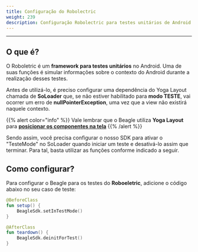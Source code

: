 ```yaml
---
title: Configuração do Robolectric
weight: 239
description: Configuração Robolectric para testes unitários de Android
---
```


---

## O que é?

O Roboletric é um **framework para testes unitários** no Android. Uma de suas funções é simular informações  sobre o contexto do Android durante a realização desses testes. 

Antes de utilizá-lo, é preciso configurar uma dependência do Yoga Layout chamada de **SoLoader** que, se não estiver habilitado para **modo TESTE**, vai ocorrer um erro de **nullPointerException**, uma vez que a view não existirá naquele contexto. 

{{% alert color="info" %}}
Vale lembrar que o Beagle utiliza **Yoga Layout** para [**posicionar os componentes na tela**](/pt/docs/resources/posicionamento-de-componentes/)
{{% /alert %}}

Sendo assim, você precisa configurar o nosso SDK para ativar o "TesteMode" no SoLoader quando iniciar um teste e desativá-lo assim que terminar. Para tal, basta utilizar as funções conforme indicado a seguir. 

## Como configurar? 

Para configurar o Beagle  para os testes do **Roboeletric**, adicione o código abaixo no seu caso de teste: 

```kotlin
@BeforeClass
fun setup() {
    BeagleSdk.setInTestMode()
}

@AfterClass 
fun teardown() {
    BeagleSdk.deinitForTest()
}
```
